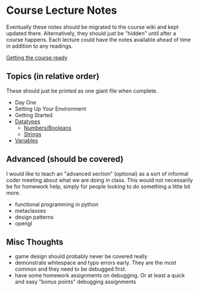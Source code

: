 # Course Lecture Notes
Eventually these notes should be migrated to the course wiki and kept updated there.  Alternatively, they should just be "hidden" until after a course happens.  Each lecture could have the notes available ahead of time in addition to any readings.

[Getting the course ready](https://github.com/zego5360/CS112-S12/blob/master/notes/prep.md)

## Topics (in relative order)
These should just be printed as one giant file when complete.

 * Day One
 * Setting Up Your Environment
 * Getting Started
 * [Datatypes](https://github.com/zego5360/CS112-S12/blob/master/notes/datatypes.md)
     * [Numbers/Booleans](https://github.com/zego5360/CS112-S12/blob/master/notes/numbers.md)
     * [Strings](https://github.com/zego5360/CS112-S12/blob/master/notes/strings.md)
 * [Variables](https://github.com/zego5360/CS112-S12/blob/master/notes/vars.md)
 

## Advanced (should be covered)
I would like to teach an "advanced section" (optional) as a sort of informal coder meeting about what we are doing in class.  This would not necessarily be for homework help, simply for people looking to do something a little bit more.

 * functional programming in python
 * metaclasses
 * design patterns
 * opengl

## Misc Thoughts
 * game design should probably never be covered really
 * demonstrate whitespace and typo errors early.  They are the most common and they need to be debugged first.
 * have some homework assignments on debugging.  Or at least a quick and easy "bonus points" debugging assignments
